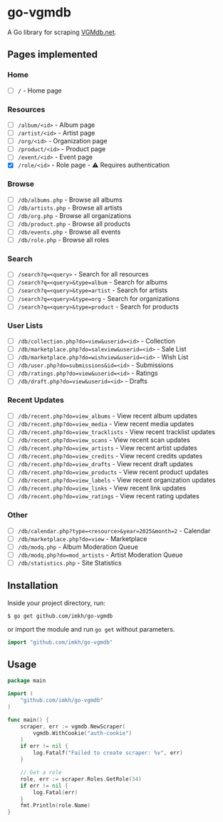 # go-vgmdb

A Go library for scraping [VGMdb.net](https://vgmdb.net/).

## Pages implemented

### Home

- [ ] `/` - Home page

### Resources

- [ ] `/album/<id>` - Album page
- [ ] `/artist/<id>` - Artist page
- [ ] `/org/<id>` - Organization page
- [ ] `/product/<id>` - Product page
- [ ] `/event/<id>` - Event page
- [x] `/role/<id>` - Role page - :warning: Requires authentication

### Browse

- [ ] `/db/albums.php` - Browse all albums
- [ ] `/db/artists.php` - Browse all artists
- [ ] `/db/org.php` - Browse all organizations
- [ ] `/db/product.php` - Browse all products
- [ ] `/db/events.php` - Browse all events
- [ ] `/db/role.php` - Browse all roles

### Search

- [ ] `/search?q=<query>` - Search for all resources
- [ ] `/search?q=<query>&type=album` - Search for albums
- [ ] `/search?q=<query>&type=artist` - Search for artists
- [ ] `/search?q=<query>&type=org` - Search for organizations
- [ ] `/search?q=<query>&type=product` - Search for products

### User Lists

- [ ] `/db/collection.php?do=view&userid=<id>` - Collection
- [ ] `/db/marketplace.php?do=saleview&userid=<id>` - Sale List
- [ ] `/db/marketplace.php?do=wishview&userid=<id>` - Wish List
- [ ] `/db/user.php?do=submissions&id=<id>` - Submissions
- [ ] `/db/ratings.php?do=view&userid=<id>` - Ratings
- [ ] `/db/draft.php?do=view&userid=<id>` - Drafts

### Recent Updates

- [ ] `/db/recent.php?do=view_albums` - View recent album updates
- [ ] `/db/recent.php?do=view_media` - View recent media updates
- [ ] `/db/recent.php?do=view_tracklists` - View recent tracklist updates
- [ ] `/db/recent.php?do=view_scans` - View recent scan updates
- [ ] `/db/recent.php?do=view_artists` - View recent artist updates
- [ ] `/db/recent.php?do=view_credits` - View recent credits updates
- [ ] `/db/recent.php?do=view_drafts` - View recent draft updates
- [ ] `/db/recent.php?do=view_products` - View recent product updates
- [ ] `/db/recent.php?do=view_labels` - View recent organization updates
- [ ] `/db/recent.php?do=view_links` - View recent link updates
- [ ] `/db/recent.php?do=view_ratings` - View recent rating updates

### Other

- [ ] `/db/calendar.php?type=<resource>&year=2025&month=2` - Calendar
- [ ] `/db/marketplace.php?do=view` - Marketplace
- [ ] `/db/modq.php` - Album Moderation Queue
- [ ] `/db/modq.php?do=mod_artists` - Artist Moderation Queue
- [ ] `/db/statistics.php` - Site Statistics

## Installation

Inside your project directory, run:

```console
$ go get github.com/imkh/go-vgmdb
```

or import the module and run `go get` without parameters.

```go
import "github.com/imkh/go-vgmdb"
```

## Usage

```go
package main

import (
	"github.com/imkh/go-vgmdb"
)

func main() {
	scraper, err := vgmdb.NewScraper(
		vgmdb.WithCookie("auth-cookie")
	)
	if err != nil {
		log.Fatalf("Failed to create scraper: %v", err)
	}

	// Get a role
	role, err := scraper.Roles.GetRole(34)
	if err != nil {
		log.Fatal(err)
	}
	fmt.Println(role.Name)
}
```
